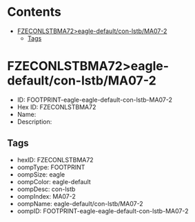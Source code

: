



Contents
========

* [FZECONLSTBMA72>eagle-default/con-lstb/MA07-2](#fzeconlstbma72eagle-defaultcon-lstbma07-2)
	* [Tags](#tags)

# FZECONLSTBMA72>eagle-default/con-lstb/MA07-2

- ID: FOOTPRINT-eagle-eagle-default-con-lstb-MA07-2
- Hex ID: FZECONLSTBMA72
- Name: 
- Description: 

## Tags

- hexID: FZECONLSTBMA72
- oompType: FOOTPRINT
- oompSize: eagle
- oompColor: eagle-default
- oompDesc: con-lstb
- oompIndex: MA07-2
- oompName: eagle-default/con-lstb/MA07-2
- oompID: FOOTPRINT-eagle-eagle-default-con-lstb-MA07-2
